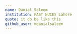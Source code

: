 ```yaml
---
name: Danial Saleem
institution: FAST NUCES Lahore
quote: it do be like this
github_user: mdanialsaleem
---
```

